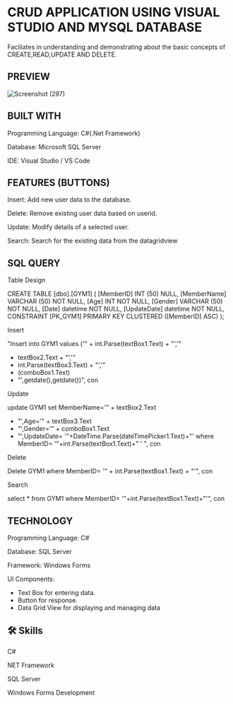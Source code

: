 
# CRUD APPLICATION USING VISUAL STUDIO AND MYSQL DATABASE

Faciliates in understanding and demonstrating about the basic concepts of CREATE,READ,UPDATE AND DELETE.

## PREVIEW

![Screenshot (297)](https://github.com/user-attachments/assets/9f760baa-3fdb-4ef7-867d-68beae1c053d)

## BUILT WITH

Programming Language: C#(.Net Framework)

Database: Microsoft SQL Server

IDE: Visual Studio / VS Code


## FEATURES (BUTTONS)

Insert: Add new user data to the database.

Delete: Remove existing user data based on userid.

Update: Modify details of a selected user.

Search: Search for the existing data from the datagridview 

## SQL QUERY

Table Design

CREATE TABLE [dbo].[GYM1] (
    [MemberID]     INT (50) NULL,
    [MemberName] VARCHAR (50) NOT NULL,
    [Age]   INT NOT NULL,
    [Gender]   VARCHAR (50) NOT NULL,
    [Date]   datetime  NOT NULL,
    [UpdateDate]   datetime  NOT NULL,
    CONSTRAINT [PK_GYM1] PRIMARY KEY CLUSTERED ([MemberID] ASC)
);


Insert

"Insert into GYM1 values
 ('" + int.Parse(textBox1.Text) + "','" 
 + textBox2.Text + "','" 
 + int.Parse(textBox3.Text) + "','" 
 + (comboBox1.Text) 
 + "',getdate(),getdate())", con



Update

update GYM1 set MemberName='" + textBox2.Text 
+ "',Age='" + textBox3.Text 
+ "',Gender='" + comboBox1.Text 
+ "',UpdateDate= '"+DateTime.Parse(dateTimePicker1.Text)+"'
 where MemberID= '"+int.Parse(textBox1.Text)+" ' ", con


Delete

Delete GYM1 where MemberID= '" + int.Parse(textBox1.Text) + "'", con


Search

select * from GYM1 where MemberID= '"+int.Parse(textBox1.Text)+"'", con

## TECHNOLOGY

Programming Language: C#

Database: SQL Server

Framework: Windows Forms

UI Components:

- Text Box for entering data.
- Button for response.
- Data Grid View for displaying and managing data

## 🛠 Skills

C#

NET Framework

SQL Server

Windows Forms Development

